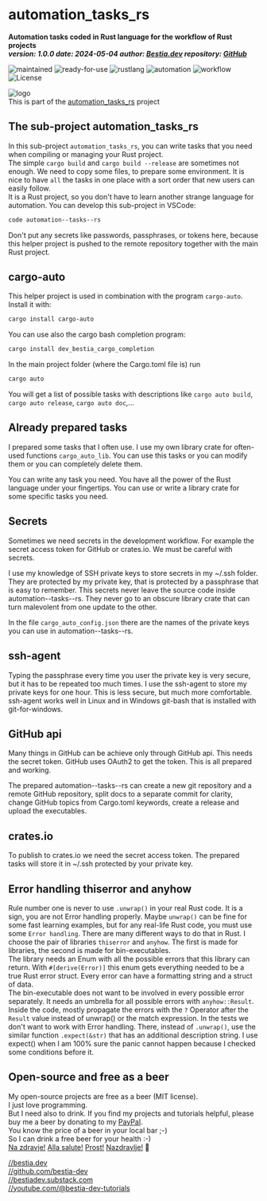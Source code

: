 # automation_tasks_rs

**Automation tasks coded in Rust language for the workflow of Rust projects**  
***version: 1.0.0 date: 2024-05-04 author: [Bestia.dev](https://bestia.dev) repository: [GitHub](https://github.com/automation--tasks--rs/cargo_auto_template_new_auto_for_cli)***

 ![maintained](https://img.shields.io/badge/maintained-green)
 ![ready-for-use](https://img.shields.io/badge/ready_for_use-green)
 ![rustlang](https://img.shields.io/badge/rustlang-orange)
 ![automation](https://img.shields.io/badge/automation-orange)
 ![workflow](https://img.shields.io/badge/workflow-orange)
 ![License](https://img.shields.io/badge/license-MIT-blue.svg)

 ![logo](https://raw.githubusercontent.com/automation--tasks--rs/cargo-auto/main/images/logo/logo_cargo_auto.svg)  
This is part of the [automation_tasks_rs](https://github.com/automation--tasks--rs) project

## The sub-project automation_tasks_rs

In this sub-project `automation_tasks_rs`, you can write tasks that you need when compiling or managing your Rust project.  
The simple `cargo build` and `cargo build --release` are sometimes not enough. We need to copy some files, to prepare some environment. It is nice to have `all` the tasks in one place with a sort order that new users can easily follow.  
It is a Rust project, so you don't have to learn another strange language for automation. You can develop this sub-project in VSCode:

```bash
code automation--tasks--rs
```

Don't put any secrets like passwords, passphrases, or tokens here, because this helper project is pushed to the remote repository together with the main Rust project.  

## cargo-auto

This helper project is used in combination with the program `cargo-auto`. Install it with:  

```bash
cargo install cargo-auto
```

You can use also the cargo bash completion program:

```bash
cargo install dev_bestia_cargo_completion
```

In the main  project folder (where the Cargo.toml file is) run

```bash
cargo auto
```

You will get a list of possible tasks with descriptions like `cargo auto build`, `cargo auto release`, `cargo auto doc`,...

## Already prepared tasks
  
I prepared some tasks that I often use. I use my own library crate for often-used functions `cargo_auto_lib`. You can use this tasks or you can modify them or you can completely delete them.

You can write any task you need. You have all the power of the Rust language under your fingertips. You can use or write a library crate for some specific tasks you need.  

## Secrets

Sometimes we need secrets in the development workflow. For example the secret access token for GitHub or crates.io. We must be careful with secrets.

I use my knowledge of SSH private keys to store secrets in my ~/.ssh folder. They are protected by my private key, that is protected by a passphrase that is easy to remember. This secrets never leave the source code inside automation--tasks--rs. They never go to an obscure library crate that can turn malevolent from one update to the other.

In the file `cargo_auto_config.json` there are the names of the private keys you can use in automation--tasks--rs.

## ssh-agent

Typing the passphrase every time you user the private key is very secure, but it has to be repeated too much times. I use the ssh-agent to store my private keys for one hour. This is less secure, but much more comfortable. ssh-agent works well in Linux and in Windows git-bash that is installed with git-for-windows.

## GitHub api

Many things in GitHub can be achieve only through GitHub api. This needs the secret token. GitHub uses OAuth2 to get the token. This is all prepared and working.

The prepared automation--tasks--rs can create a new git repository and a remote GitHub repository, split docs to a separate commit for clarity, change GitHub topics from Cargo.toml keywords, create a release and upload the executables.

## crates.io

To publish to crates.io we need the secret access token. The prepared tasks will store it in ~/.ssh protected by your private key.

## Error handling thiserror and anyhow

Rule number one is never to use `.unwrap()` in your real Rust code. It is a sign, you are not Error handling properly.
Maybe `unwrap()` can be fine for some fast learning examples, but for any real-life Rust code, you must use some `Error handling`. There are many different ways to do that in Rust. I choose the pair of libraries `thiserror` and `anyhow`. The first is made for libraries, the second is made for bin-executables.  
The library needs an Enum with all the possible errors that this library can return. With `#[derive(Error)]` this enum gets everything needed to be a true Rust error struct. Every error can have a formatting string and a struct of data.  
The bin-executable does not want to be involved in every possible error separately. It needs an umbrella for all possible errors with `anyhow::Result`.  
Inside the code, mostly propagate the errors with the `?` Operator after the `Result` value instead of unwrap() or the match expression.
In the tests we don't want to work with Error handling. There, instead of `.unwrap()`, use the similar function `.expect(&str)` that has an additional description string. I use expect() when I am 100% sure the panic cannot happen because I checked some conditions before it.  

## Open-source and free as a beer

My open-source projects are free as a beer (MIT license).  
I just love programming.  
But I need also to drink. If you find my projects and tutorials helpful, please buy me a beer by donating to my [PayPal](https://paypal.me/LucianoBestia).  
You know the price of a beer in your local bar ;-)  
So I can drink a free beer for your health :-)  
[Na zdravje!](https://translate.google.com/?hl=en&sl=sl&tl=en&text=Na%20zdravje&op=translate) [Alla salute!](https://dictionary.cambridge.org/dictionary/italian-english/alla-salute) [Prost!](https://dictionary.cambridge.org/dictionary/german-english/prost) [Nazdravlje!](https://matadornetwork.com/nights/how-to-say-cheers-in-50-languages/) 🍻

[//bestia.dev](https://bestia.dev)  
[//github.com/bestia-dev](https://github.com/bestia-dev)  
[//bestiadev.substack.com](https://bestiadev.substack.com)  
[//youtube.com/@bestia-dev-tutorials](https://youtube.com/@bestia-dev-tutorials)  

